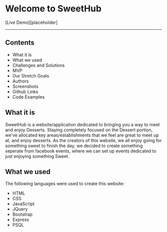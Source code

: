 # Welcome to SweetHub

[Live Demo][placeholder]

---

Contents
---
* What it is
* What we used
* Challenges and Solutions
* MVP
* Our Stretch Goals
* Authors
* Screenshots
* Github Links
* Code Examples

What it is
---
SweetHub is a website/application dedicated to bringing you a way to meet
and enjoy Desserts. Staying completely focused on the Dessert portion, we've allocated
key areas/establishments that we feel are great to meet up at, and enjoy desserts.
As the creators of this website, we all enjoy going for something sweet to finish
the day, we decided to create something seperate from facebook events, where we 
can set up events dedicated to just enjoying something Sweet.


What we used
---
The following languages were used to create this website:
* HTML
* CSS
* JavaScript
* JQuery
* Bootstrap
* Express
* PSQL


